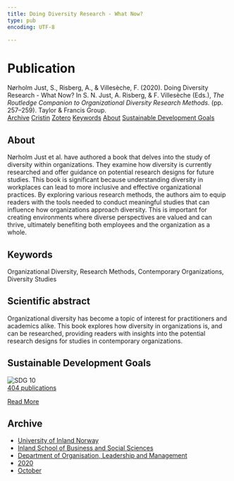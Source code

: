 ```yaml
---
title: Doing Diversity Research - What Now?
type: pub
encoding: UTF-8

---
```

<h1>Publication</h1>
<article id="csl-bib-container-I4Y2DFXT" class="csl-bib-container">
  <div class="csl-bib-body"> <div class="csl-entry">Nørholm Just, S., Risberg, A., &#38; Villesèche, F. (2020). Doing Diversity Research - What Now? In S. N. Just, A. Risberg, &#38; F. Villesèche (Eds.), <i>The Routledge Companion to Organizational Diversity Research Methods.</i> (pp. 257–259). Taylor &#38; Francis Group.</div> </div>
  <div class="csl-bib-buttons">
    <a href="#taxonomy-article-I4Y2DFXT" alt="archive" class="csl-bib-button">Archive</a>
    <a href="https://app.cristin.no/results/show.jsf?id=1840537" alt="Cristin" class="csl-bib-button">Cristin</a>
    <a href="http://zotero.org/groups/5881554/items/I4Y2DFXT" alt="Zotero" class="csl-bib-button">Zotero</a>
    <a href="#keywords-article-I4Y2DFXT" alt="keywords" class="csl-bib-button">Keywords</a>
    <a href="#about-article-I4Y2DFXT" alt="about_pub" class="csl-bib-button">About</a>
    <a href="#sdg-article-I4Y2DFXT" alt="sdg" class="csl-bib-button">Sustainable Development Goals</a>
  </div>
  <div id="csl-bib-meta-container-I4Y2DFXT"></div>
</article>
<div id="csl-bib-meta-I4Y2DFXT" class="csl-bib-meta">
  <article id="about-article-I4Y2DFXT" class="about_pub-article">
    <h1>About</h1>
    Nørholm Just et al. have authored a book that delves into the study of diversity within organizations. They examine how diversity is currently researched and offer guidance on potential research designs for future studies. This book is significant because understanding diversity in workplaces can lead to more inclusive and effective organizational practices. By exploring various research methods, the authors aim to equip readers with the tools needed to conduct meaningful studies that can influence how organizations approach diversity. This is important for creating environments where diverse perspectives are valued and can thrive, ultimately benefiting both employees and the organization as a whole.
  </article>
  <article id="keywords-article-I4Y2DFXT" class="keywords-article">
    <h1>Keywords</h1>
    Organizational Diversity, Research Methods, Contemporary Organizations, Diversity Studies
  </article>
  <article id="abstract-article-I4Y2DFXT" class="abstract-article">
    <h1>Scientific abstract</h1>
    Organizational diversity has become a topic of interest for practitioners and academics alike. This book explores how diversity in organizations is, and can be researched, providing readers with insights into the potential research designs for studies in contemporary organizations.
  </article>
  <article id="sdg-article-I4Y2DFXT" class="sdg-article">
    <h1>Sustainable Development Goals</h1>
    <div class="sdg-container"><div id="sdg10" class="sdg">
        <img src="{{< params subfolder >}}images/sdg/sdg10_en.png" class="image" alt="SDG 10">
        <div class="sdg-overlay">
          <a href="/en/archive/?key=?sdg=10#archive" class="sdg-publication-count"><span>404</span> publications</a>
          <p><a href="https://sdgs.un.org/goals/goal10" class="sdg-read-more">Read More</a></p>
        </div>
      </div></div>
  </article>
  <article id="taxonomy-article-I4Y2DFXT" class="taxonomy-article">
    <h1>Archive</h1>
    <ul>
      <li>
        <a href="/en/archive/?key=3DCRN523">University of Inland Norway</a>
      </li>
      <li>
        <a href="/en/archive/?key=DU8Q9LN9">Inland School of Business and Social Sciences</a>
      </li>
      <li>
        <a href="/en/archive/?key=4LUWR3ZM">Department of Organisation, Leadership and Management</a>
      </li>
      <li>
        <a href="/en/archive/?key=L4LD5JU9">2020</a>
      </li>
      <li>
        <a href="/en/archive/?key=QPJKKNQX">October</a>
      </li>
    </ul>
  </article>
</div>
